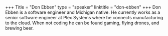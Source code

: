 +++
Title = "Don Ebben"
type = "speaker"
linktitle = "don-ebben"
+++
Don Ebben is a software engineer and Michigan native. He currently works as a senior software engineer at Plex Systems where he connects manufacturing to the cloud. When not coding he can be found gaming, flying drones, and brewing beer.
